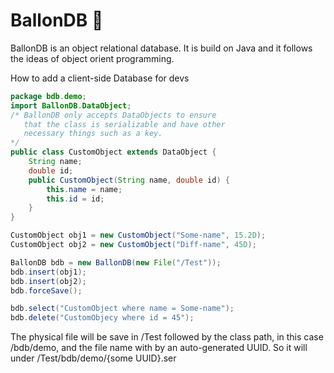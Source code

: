 # BallonDB :balloon:

BallonDB is an object relational database. It is build on Java and it follows the ideas of object orient programming.

How to add a client-side Database for devs


```java
package bdb.demo;
import BallonDB.DataObject;
/* BallonDB only accepts DataObjects to ensure
   that the class is serializable and have other
   necessary things such as a key.
*/
public class CustomObject extends DataObject {
	String name;
    double id;
    public CustomObject(String name, double id) {
    	this.name = name;
        this.id = id;
    }
}
```

```java
CustomObject obj1 = new CustomObject("Some-name", 15.2D);
CustomObject obj2 = new CustomObject("Diff-name", 45D);

BallonDB bdb = new BallonDB(new File("/Test")); 
bdb.insert(obj1);
bdb.insert(obj2);
bdb.forceSave();

bdb.select("CustomObject where name = Some-name");
bdb.delete("CustomObjecy where id = 45");
```
The physical file will be save in /Test followed by the class path, in this case /bdb/demo, and the file name with by an auto-generated UUID. So it will under /Test/bdb/demo/{some UUID}.ser
